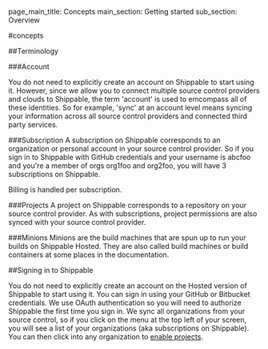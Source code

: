 page_main_title: Concepts
main_section: Getting started
sub_section: Overview

#concepts


##Terminology

###Account

You do not need to explicitly create an account on Shippable to start using it. However, since we allow you to connect multiple source control providers and clouds to Shippable, the term 'account' is used to emcompass all of these identities. So for example, 'sync' at an account level means syncing your information across all source control providers and connected third party services.

###Subscription
A subscription on Shippable corresponds to an organization or personal account in your source control provider. So if you sign in to Shippable with GitHub credentials and your username is abcfoo and you're a member of orgs org1foo and org2foo, you will have 3 subscriptions on Shippable.

Billing is handled per subscription.

###Projects
A project on Shippable corresponds to a repository on your source control provider. As with subscriptions, project permissions are also synced with your source control provider.

###Minions
Minions are the build machines that are spun up to run your builds on Shippable Hosted. They are also called build machines or build containers at some places in the documentation.

##Signing in to Shippable

You do not need to explicitly create an account on the Hosted version of Shippable to start using it. You can sign in using your GitHub or Bitbucket credentials. We use OAuth authentication so you will need to authorize Shippable the first time you sign in. We sync all organizations from your source control, so if you click on the <i class="fa fa-bars" aria-hidden="true"></i> menu at the top left of your screen, you will see a list of your organizations (aka subscriptions on Shippable). You can then click into any organization to [enable projects](enable-project/).
